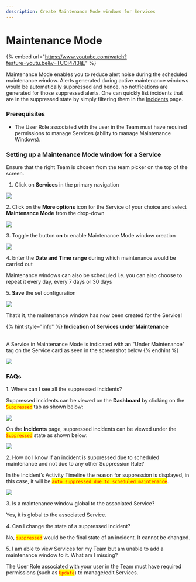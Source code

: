 ```yaml
---
description: Create Maintenance Mode windows for Services
---
```


# Maintenance Mode

{% embed url="https://www.youtube.com/watch?feature=youtu.be&v=TUOi47l3IjE" %}

Maintenance Mode enables you to reduce alert noise during the scheduled maintenance window. Alerts generated during active maintenance windows would be automatically suppressed and hence, no notifications are generated for those suppressed alerts. One can quickly list incidents that are in the suppressed state by simply filtering them in the [Incidents](../incident-list/incident-list-view.md#quick-filter-by-incident-status) page.

### Prerequisites <a href="#prerequisites" id="prerequisites"></a>

* The User Role associated with the user in the Team must have required permissions to manage Services (ability to manage Maintenance Windows).

### Setting up a Maintenance Mode window for a Service <a href="#setting-up-a-maintenance-mode-window-for-a-service" id="setting-up-a-maintenance-mode-window-for-a-service"></a>

Ensure that the right Team is chosen from the team picker on the top of the screen.

1. Click on **Services** in the primary navigation

![](../.gitbook/assets/maintenance\_1.png)

2\. Click on the **More options** icon for the Service of your choice and select **Maintenance Mode** from the drop-down

![](../.gitbook/assets/maintenance\_2.png)

3\. Toggle the button **on** to enable Maintenance Mode window creation

![](../.gitbook/assets/maintenance\_3.png)

4\. Enter the **Date and Time range** during which maintenance would be carried out

Maintenance windows can also be scheduled i.e. you can also choose to repeat it every day, every 7 days or 30 days

5\. **Save** the set configuration

![](<../.gitbook/assets/maintenance\_4 (1).png>)

That’s it, the maintenance window has now been created for the Service!

{% hint style="info" %}
**Indication of Services under Maintenance**

\
A Service in Maintenance Mode is indicated with an "Under Maintenance" tag on the Service card as seen in the screenshot below
{% endhint %}

![](../.gitbook/assets/maintenance\_5.png)

### FAQs <a href="#faqs" id="faqs"></a>

1\. Where can I see all the suppressed incidents?

Suppressed incidents can be viewed on the **Dashboard** by clicking on the <mark style="color:red;">`Suppressed`</mark> tab as shown below:

![](../.gitbook/assets/maintenance\_6.png)

On the **Incidents** page, suppressed incidents can be viewed under the <mark style="color:red;">`Suppressed`</mark> state as shown below:

![](../.gitbook/assets/maintenance\_7.png)

2\. How do I know if an incident is suppressed due to scheduled maintenance and not due to any other Suppression Rule?

In the Incident’s Activity Timeline the reason for suppression is displayed, in this case, it will be <mark style="color:red;">`auto suppressed due to scheduled maintenance`</mark>.

![](../.gitbook/assets/maintenance\_timeline.png)

3\. Is a maintenance window global to the associated Service?

Yes, it is global to the associated Service.

4\. Can I change the state of a suppressed incident?

No, <mark style="color:red;">`suppressed`</mark> would be the final state of an incident. It cannot be changed.

5\. I am able to view Services for my Team but am unable to add a maintenance window to it. What am I missing?

The User Role associated with your user in the Team must have required permissions (such as <mark style="color:red;">`Update`</mark>) to manage/edit Services.
